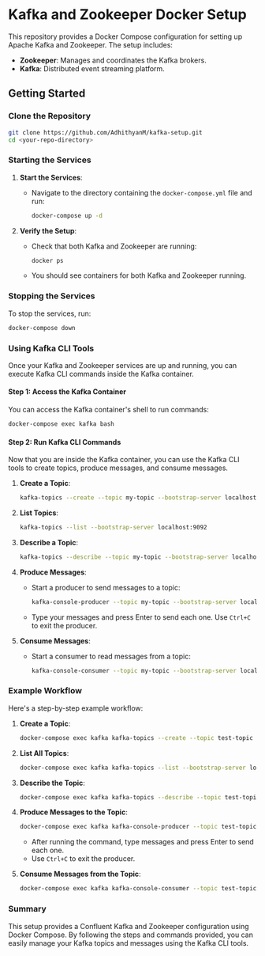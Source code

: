 # Kafka and Zookeeper Docker Setup

This repository provides a Docker Compose configuration for setting up Apache Kafka and Zookeeper. The setup includes:

- **Zookeeper**: Manages and coordinates the Kafka brokers.
- **Kafka**: Distributed event streaming platform.

## Getting Started

### Clone the Repository

```bash
git clone https://github.com/AdhithyanM/kafka-setup.git
cd <your-repo-directory>
```

### Starting the Services

1. **Start the Services**:

   - Navigate to the directory containing the `docker-compose.yml` file and run:
     ```bash
     docker-compose up -d
     ```

2. **Verify the Setup**:
   - Check that both Kafka and Zookeeper are running:
     ```bash
     docker ps
     ```
   - You should see containers for both Kafka and Zookeeper running.

### Stopping the Services

To stop the services, run:

```bash
docker-compose down
```

### Using Kafka CLI Tools

Once your Kafka and Zookeeper services are up and running, you can execute Kafka CLI commands inside the Kafka container.

#### Step 1: Access the Kafka Container

You can access the Kafka container's shell to run commands:

```bash
docker-compose exec kafka bash
```

#### Step 2: Run Kafka CLI Commands

Now that you are inside the Kafka container, you can use the Kafka CLI tools to create topics, produce messages, and consume messages.

1. **Create a Topic**:

   ```bash
   kafka-topics --create --topic my-topic --bootstrap-server localhost:9092 --partitions 3 --replication-factor 1
   ```

2. **List Topics**:

   ```bash
   kafka-topics --list --bootstrap-server localhost:9092
   ```

3. **Describe a Topic**:

   ```bash
   kafka-topics --describe --topic my-topic --bootstrap-server localhost:9092
   ```

4. **Produce Messages**:

   - Start a producer to send messages to a topic:
     ```bash
     kafka-console-producer --topic my-topic --bootstrap-server localhost:9092
     ```
   - Type your messages and press Enter to send each one. Use `Ctrl+C` to exit the producer.

5. **Consume Messages**:
   - Start a consumer to read messages from a topic:
     ```bash
     kafka-console-consumer --topic my-topic --bootstrap-server localhost:9092 --from-beginning
     ```

### Example Workflow

Here's a step-by-step example workflow:

1. **Create a Topic**:

   ```bash
   docker-compose exec kafka kafka-topics --create --topic test-topic --bootstrap-server localhost:9092 --partitions 3 --replication-factor 1
   ```

2. **List All Topics**:

   ```bash
   docker-compose exec kafka kafka-topics --list --bootstrap-server localhost:9092
   ```

3. **Describe the Topic**:

   ```bash
   docker-compose exec kafka kafka-topics --describe --topic test-topic --bootstrap-server localhost:9092
   ```

4. **Produce Messages to the Topic**:

   ```bash
   docker-compose exec kafka kafka-console-producer --topic test-topic --bootstrap-server localhost:9092
   ```

   - After running the command, type messages and press Enter to send each one.
   - Use `Ctrl+C` to exit the producer.

5. **Consume Messages from the Topic**:
   ```bash
   docker-compose exec kafka kafka-console-consumer --topic test-topic --bootstrap-server localhost:9092 --from-beginning
   ```

### Summary

This setup provides a Confluent Kafka and Zookeeper configuration using Docker Compose. By following the steps and commands provided, you can easily manage your Kafka topics and messages using the Kafka CLI tools.

